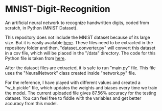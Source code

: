 # MNIST-Digit-Recognition
An artificial neural network to recognize handwritten digits, coded from scratch, in Python (MNIST Dataset).

This repository does not include the MNIST dataset because of its large size. But it is easily available [here](http://yann.lecun.com/exdb/mnist/). These files need to be extracted in the repository folder and then, "dataset_converter.py" will convert this dataset in a csv file, which will be placed in the "/data" directory. The code for this Python file is taken from [here](https://github.com/egcode/MNIST-to-CSV).

After the dataset files are extracted, it is safe to run "main.py" file. This file uses the "NeuralNetwork" class created inside "network.py" file.

For the reference, I have played with different values and created a "w_b.pickle" file, which updates the weights and biases every time we train the model. The current uploaded file gives 87.56% accuracy for the testing dataset. You can feel free to fiddle with the variables and get better accuracy from this model.
